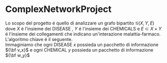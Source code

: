 # ComplexNetworkProject
Lo scopo del progetto é quello di analizzare un grafo bipartito $\mathcal G(X,Y,E)$ dove $X$ é l'insieme dei DISEASE , $Y$ é l'insieme dei CHEMICALS e $E \subset X \times Y$ é l'insieme dei collegamenti che indicano un'interazione malattia-farmaco.<br>
L'algoritmo chiave é il seguente.<br>
Immaginiamo che ogni DISEASE $x$ possieda un pacchetto di informazione ${\bf v_x}$ e ogni CHEMICAL $y$ possieda un pacchetto di informazione ${\bf w_y}$
